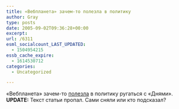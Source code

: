 ```yaml
---
title: «Вебпланета» зачем-то полезла в политику
author: Gray
type: posts
date: 2005-09-02T09:36:28+00:00
excerpt:
url: /6311
esml_socialcount_LAST_UPDATED:
  - 1504954215
essb_cache_expire:
  - 1614530712
categories:
  - Uncategorized

---
```








&#171;Вебпланета&#187; зачем-то <a href="http://www.webplanet.ru/news/internet/2005/9/2/beslan.html" target="_blank">полезла</a> в политику ругаться с &#171;Днями&#187;.  
**UPDATE:** Текст статьи пропал. Сами сняли или кто подсказал?